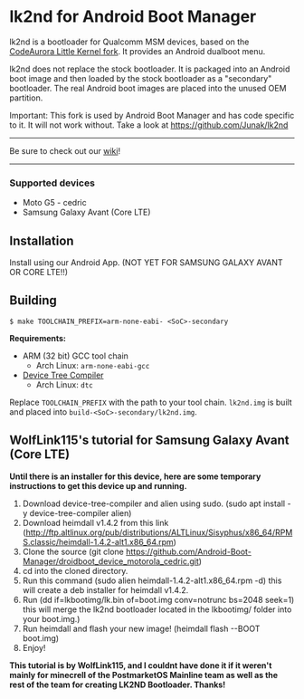 # lk2nd for Android Boot Manager
lk2nd is a bootloader for Qualcomm MSM devices,
based on the [CodeAurora Little Kernel fork](https://source.codeaurora.org/quic/la/kernel/lk/).
It provides an Android dualboot menu.

lk2nd does not replace the stock bootloader. It is packaged into an Android
boot image and then loaded by the stock bootloader as a "secondary" bootloader.
The real Android boot images are placed into the unused OEM partition.

Important: This fork is used by Android Boot Manager and has code specific to it. It will not work without. Take a look at https://github.com/Junak/lk2nd

------
Be sure to check out our [wiki](https://github.com/Android-Boot-Manager/App/wiki)!

------
### Supported devices
- Moto G5 - cedric
- Samsung Galaxy Avant (Core LTE)

## Installation
Install using our Android App. (NOT YET FOR SAMSUNG GALAXY AVANT OR CORE LTE!!)

## Building
```
$ make TOOLCHAIN_PREFIX=arm-none-eabi- <SoC>-secondary
```

**Requirements:**
- ARM (32 bit) GCC tool chain
  - Arch Linux: `arm-none-eabi-gcc`
- [Device Tree Compiler](https://git.kernel.org/pub/scm/utils/dtc/dtc.git)
  - Arch Linux: `dtc`

Replace `TOOLCHAIN_PREFIX` with the path to your tool chain.
`lk2nd.img` is built and placed into `build-<SoC>-secondary/lk2nd.img`.


## WolfLink115's tutorial for Samsung Galaxy Avant (Core LTE)

**Until there is an installer for this device, here are some temporary instructions to get this device up and running.**

1) Download device-tree-compiler and alien using sudo. (sudo apt install -y device-tree-compiler alien)
2) Download heimdall v1.4.2 from this link (http://ftp.altlinux.org/pub/distributions/ALTLinux/Sisyphus/x86_64/RPMS.classic/heimdall-1.4.2-alt1.x86_64.rpm)
3) Clone the source (git clone https://github.com/Android-Boot-Manager/droidboot_device_motorola_cedric.git)
4) cd into the cloned directory.
5) Run this command (sudo alien heimdall-1.4.2-alt1.x86_64.rpm -d) this will create a deb installer for heimdall v1.4.2.
6) Run (dd if=lkbootimg/lk.bin of=boot.img conv=notrunc bs=2048 seek=1) this will merge the lk2nd bootloader located in the lkbootimg/ folder into your boot.img.)
7) Run heimdall and flash your new image! (heimdall flash --BOOT boot.img) 
8) Enjoy!

**This tutorial is by WolfLink115, and I couldnt have done it if it weren't mainly for minecrell of the PostmarketOS Mainline team as well as the rest of the team for creating LK2ND Bootloader. Thanks!**